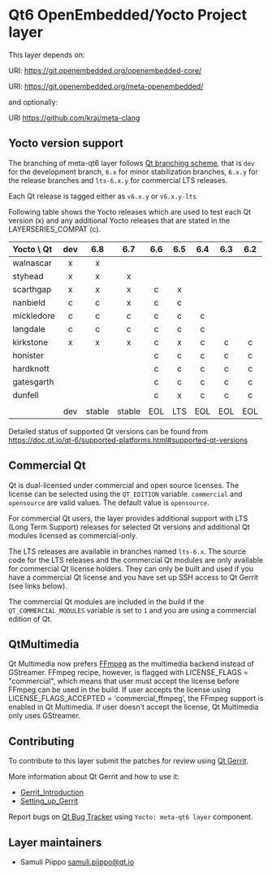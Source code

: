 Qt6 OpenEmbedded/Yocto Project layer
====================================

This layer depends on:

URI: https://git.openembedded.org/openembedded-core/

URI: https://git.openembedded.org/meta-openembedded/

and optionally:

URI https://github.com/kraj/meta-clang

Yocto version support
---------------------

The branching of meta-qt6 layer follows [Qt branching scheme](https://wiki.qt.io/Branch_Guidelines),
that is `dev` for the development branch, `6.x` for minor stabilization branches,
`6.x.y` for the release branches and `lts-6.x.y` for commercial LTS releases.

Each Qt release is tagged either as `v6.x.y` or `v6.x.y-lts`

Following table shows the Yocto releases which are used to test each
Qt version (x) and any additional Yocto releases that are stated in
the LAYERSERIES_COMPAT (c).

| Yocto \ Qt | dev | 6.8  | 6.7  | 6.6 | 6.5 | 6.4 | 6.3 | 6.2 |
|:---------- |:---:|:----:|:----:|:---:|:---:|:---:|:---:|:---:|
| walnascar  |  x  |  x   |      |     |     |     |     |     |
| styhead    |  x  |  x   |  x   |     |     |     |     |     |
| scarthgap  |  x  |  x   |  x   |  c  |  x  |     |     |     |
| nanbield   |  c  |  c   |  x   |  c  |  c  |     |     |     |
| mickledore |  c  |  c   |  c   |  c  |  c  |  c  |     |     |
| langdale   |  c  |  c   |  c   |  c  |  c  |  c  |     |     |
| kirkstone  |  x  |  x   |  x   |  c  |  x  |  c  |  c  |  c  |
| honister   |     |      |      |  c  |  c  |  c  |  c  |  c  |
| hardknott  |     |      |      |  c  |  c  |  c  |  c  |  c  |
| gatesgarth |     |      |      |  c  |  c  |  c  |  c  |  c  |
| dunfell    |     |      |      |  c  |  x  |  c  |  c  |  c  |
|            |     |      |      |     |     |     |     |     |
|            | dev |stable|stable| EOL | LTS | EOL | EOL | EOL |

Detailed status of supported Qt versions can be found from
https://doc.qt.io/qt-6/supported-platforms.html#supported-qt-versions

Commercial Qt
-------------

Qt is dual-licensed under commercial and open source licenses.
The license can be selected using the `QT_EDITION` variable. `commercial` and
`opensource` are valid values. The default value is `opensource`.

For commercial Qt users, the layer provides additional support with LTS
(Long Term Support) releases for selected Qt versions and additional
Qt modules licensed as commercial-only.

The LTS releases are available in branches named `lts-6.x`. The source code
for the LTS releases and the commercial Qt modules are only available for
commercial Qt license holders. They can only be built and used if you have
a commercial Qt license and you have set up SSH access to Qt Gerrit (see links below).

The commercial Qt modules are included in the build if the `QT_COMMERCIAL_MODULES`
variable is set to `1` and you are using a commercial edition of Qt.

QtMultimedia
------------

Qt Multimedia now prefers [FFmpeg][1] as the multimedia backend instead of GStreamer.
FFmpeg recipe, however, is flagged with LICENSE_FLAGS = "commercial", which means
that user must accept the license before FFmpeg can be used in the build. If user
accepts the license using LICENSE_FLAGS_ACCEPTED = 'commercial_ffmpeg', the FFmpeg
support is enabled in Qt Multimedia. If user doesn't accept the license,
Qt Multimedia only uses GStreamer.

[1]: https://doc.qt.io/qt-6/qtmultimedia-index.html#ffmpeg-as-the-default-backend

Contributing
------------

To contribute to this layer submit the patches for review using
[Qt Gerrit](https://codereview.qt-project.org).

More information about Qt Gerrit and how to use it:
 - [Gerrit_Introduction](https://wiki.qt.io/Gerrit_Introduction)
 - [Setting_up_Gerrit](https://wiki.qt.io/Setting_up_Gerrit)

Report bugs on [Qt Bug Tracker](https://bugreports.qt.io) using
`Yocto: meta-qt6 layer` component.

Layer maintainers
-----------------

 - Samuli Piippo <samuli.piippo@qt.io>

